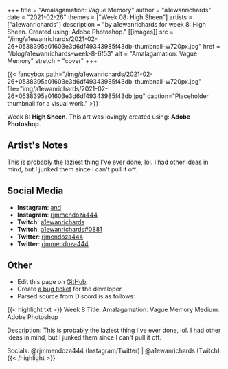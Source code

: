 +++
title =       "Amalagamation: Vague Memory"
author =      "a1ewanrichards"
date =        "2021-02-26"
themes =      ["Week 08: High Sheen"]
artists =     ["a1ewanrichards"]
description = "by a1ewanrichards for week 8: High Sheen. Created using: Adobe Photoshop."
[[images]]
              src = "/img/a1ewanrichards/2021-02-26+0538395a01603e3d6df49343985f43db-thumbnail-w720px.jpg"
              href = "/blog/a1ewanrichards-week-8-6f53"
              alt = "Amalagamation: Vague Memory"
              stretch = "cover"
+++


{{< fancybox path="/img/a1ewanrichards/2021-02-26+0538395a01603e3d6df49343985f43db-thumbnail-w720px.jpg" file="img/a1ewanrichards/2021-02-26+0538395a01603e3d6df49343985f43db.jpg" caption="Placeholder thumbnail for a visual work." >}}


Week 8: **High Sheen**. This art was lovingly created using: **Adobe Photoshop**.

## Artist's Notes

This is probably the laziest thing I've ever done, lol. I had other ideas in mind, but I junked them since I can't pull it off.

## Social Media

- **Instagram**: <a href='https://instagram.com/and' target='_blank'>and</a>
- **Instagram**: <a href='https://instagram.com/rjmmendoza444' target='_blank'>rjmmendoza444</a>
- **Twitch**: <a href='https://twitch.tv/a1ewanrichards' target='_blank'>a1ewanrichards</a>
- **Twitch**: <a href='https://twitch.tv/a1ewanrichards#0881' target='_blank'>a1ewanrichards#0881</a>
- **Twitter**: <a href='https://twitter.com/rjmendoza444' target='_blank'>rjmendoza444</a>
- **Twitter**: <a href='https://twitter.com/rjmmendoza444' target='_blank'>rjmmendoza444</a>

## Other

- Edit this page on [GitHub](https://github.com/teaminkling/web-refresh/edit/main/content/blog/a1ewanrichards-week-8-6f53.md).
- Create [a bug ticket](https://github.com/teaminkling/web-refresh/issues/new?assignees=&labels=bug&template=problem-report.md&title=) for the developer.
- Parsed source from Discord is as follows:

{{< highlight txt >}}
Week 8
Title: Amalagamation: Vague Memory
Medium: Adobe Photoshop

Description: This is probably the laziest thing I've ever done, lol. I had other ideas in mind, but I junked them since I can't pull it off.

Socials: @rjmmendoza444 (Instagram/Twitter) | @a1ewanrichards (Twitch)
{{< /highlight >}}